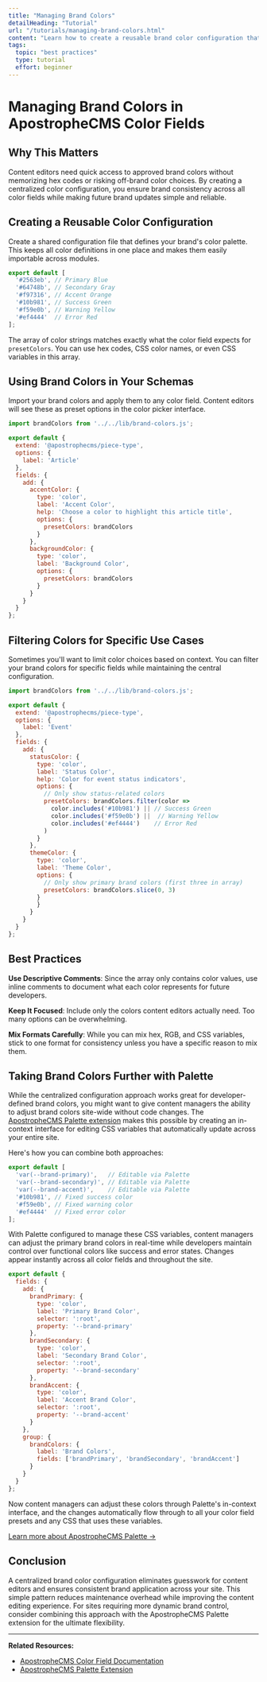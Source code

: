 ```yaml
---
title: "Managing Brand Colors"
detailHeading: "Tutorial"
url: "/tutorials/managing-brand-colors.html"
content: "Learn how to create a reusable brand color configuration that ensures content editors always have access to approved colors across all color field instances in your ApostropheCMS project."
tags:
  topic: "best practices"
  type: tutorial
  effort: beginner
---
```

# Managing Brand Colors in ApostropheCMS Color Fields

## Why This Matters

Content editors need quick access to approved brand colors without memorizing hex codes or risking off-brand color choices. By creating a centralized color configuration, you ensure brand consistency across all color fields while making future brand updates simple and reliable.

## Creating a Reusable Color Configuration

Create a shared configuration file that defines your brand's color palette. This keeps all color definitions in one place and makes them easily importable across modules.

<AposCodeBlock>

```javascript
export default [
  '#2563eb', // Primary Blue
  '#64748b', // Secondary Gray
  '#f97316', // Accent Orange
  '#10b981', // Success Green
  '#f59e0b', // Warning Yellow
  '#ef4444'  // Error Red
];
```
  <template v-slot:caption>
    lib/brand-colors.js
  </template>
</AposCodeBlock>

The array of color strings matches exactly what the color field expects for `presetColors`. You can use hex codes, CSS color names, or even CSS variables in this array.

## Using Brand Colors in Your Schemas

Import your brand colors and apply them to any color field. Content editors will see these as preset options in the color picker interface.

<AposCodeBlock>

```javascript
import brandColors from '../../lib/brand-colors.js';

export default {
  extend: '@apostrophecms/piece-type',
  options: {
    label: 'Article'
  },
  fields: {
    add: {
      accentColor: {
        type: 'color',
        label: 'Accent Color',
        help: 'Choose a color to highlight this article title',
        options: {
          presetColors: brandColors
        }
      },
      backgroundColor: {
        type: 'color',
        label: 'Background Color',
        options: {
          presetColors: brandColors
        }
      }
    }
  }
};
```
  <template v-slot:caption>
    modules/article/index.js
  </template>
</AposCodeBlock>

## Filtering Colors for Specific Use Cases

Sometimes you'll want to limit color choices based on context. You can filter your brand colors for specific fields while maintaining the central configuration.

<AposCodeBlock>

```javascript
import brandColors from '../../lib/brand-colors.js';

export default {
  extend: '@apostrophecms/piece-type',
  options: {
    label: 'Event'
  },
  fields: {
    add: {
      statusColor: {
        type: 'color',
        label: 'Status Color',
        help: 'Color for event status indicators',
        options: {
          // Only show status-related colors
          presetColors: brandColors.filter(color =>
            color.includes('#10b981') || // Success Green
            color.includes('#f59e0b') ||  // Warning Yellow
            color.includes('#ef4444')    // Error Red
          )
        }
      },
      themeColor: {
        type: 'color',
        label: 'Theme Color',
        options: {
          // Only show primary brand colors (first three in array)
          presetColors: brandColors.slice(0, 3)
        }
        }
      }
    }
  }
};
```
  <template v-slot:caption>
    modules/event/index.js
  </template>
</AposCodeBlock>

## Best Practices

**Use Descriptive Comments**: Since the array only contains color values, use inline comments to document what each color represents for future developers.

**Keep It Focused**: Include only the colors content editors actually need. Too many options can be overwhelming.

**Mix Formats Carefully**: While you can mix hex, RGB, and CSS variables, stick to one format for consistency unless you have a specific reason to mix them.

## Taking Brand Colors Further with Palette

While the centralized configuration approach works great for developer-defined brand colors, you might want to give content managers the ability to adjust brand colors site-wide without code changes. The [ApostropheCMS Palette extension](https://apostrophecms.com/extensions/palette-extension) makes this possible by creating an in-context interface for editing CSS variables that automatically update across your entire site.

Here's how you can combine both approaches:

<AposCodeBlock>

```javascript
export default [
  'var(--brand-primary)',   // Editable via Palette
  'var(--brand-secondary)', // Editable via Palette
  'var(--brand-accent)',    // Editable via Palette
  '#10b981', // Fixed success color
  '#f59e0b', // Fixed warning color
  '#ef4444'  // Fixed error color
];
```
  <template v-slot:caption>
    lib/brand-colors.js
  </template>
</AposCodeBlock>

With Palette configured to manage these CSS variables, content managers can adjust the primary brand colors in real-time while developers maintain control over functional colors like success and error states. Changes appear instantly across all color fields and throughout the site.

<AposCodeBlock>

```javascript
export default {
  fields: {
    add: {
      brandPrimary: {
        type: 'color',
        label: 'Primary Brand Color',
        selector: ':root',
        property: '--brand-primary'
      },
      brandSecondary: {
        type: 'color',
        label: 'Secondary Brand Color',
        selector: ':root',
        property: '--brand-secondary'
      },
      brandAccent: {
        type: 'color',
        label: 'Accent Brand Color',
        selector: ':root',
        property: '--brand-accent'
      }
    },
    group: {
      brandColors: {
        label: 'Brand Colors',
        fields: ['brandPrimary', 'brandSecondary', 'brandAccent']
      }
    }
  }
};
```
  <template v-slot:caption>
    modules/@apostrophecms-pro/palette/index.js
  </template>
</AposCodeBlock>

Now content managers can adjust these colors through Palette's in-context interface, and the changes automatically flow through to all your color field presets and any CSS that uses these variables.

[Learn more about ApostropheCMS Palette →](https://apostrophecms.com/extensions/palette-extension)

## Conclusion

A centralized brand color configuration eliminates guesswork for content editors and ensures consistent brand application across your site. This simple pattern reduces maintenance overhead while improving the content editing experience. For sites requiring more dynamic brand control, consider combining this approach with the ApostropheCMS Palette extension for the ultimate flexibility.

---

**Related Resources:**
- [ApostropheCMS Color Field Documentation](/reference/field-types/color.html)
- [ApostropheCMS Palette Extension](https://apostrophecms.com/extensions/palette-extension)